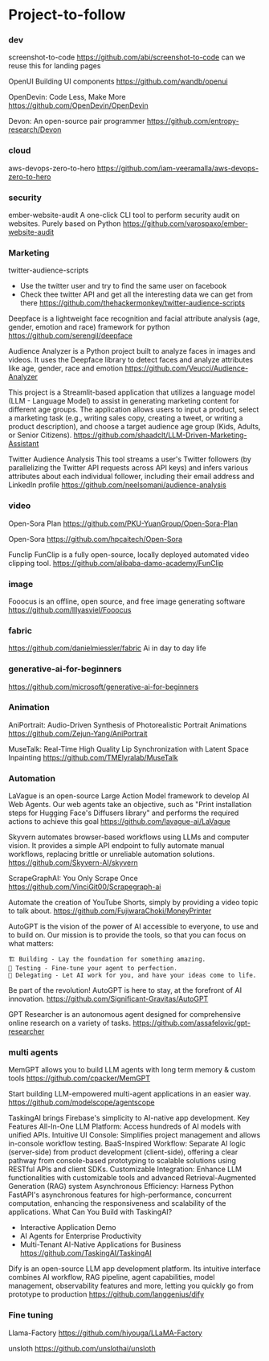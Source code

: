 # Project-to-follow

### dev
screenshot-to-code
https://github.com/abi/screenshot-to-code
can we reuse this for landing pages

OpenUI
Building UI components
https://github.com/wandb/openui

OpenDevin: Code Less, Make More
https://github.com/OpenDevin/OpenDevin

Devon: An open-source pair programmer
https://github.com/entropy-research/Devon



### cloud
aws-devops-zero-to-hero
https://github.com/iam-veeramalla/aws-devops-zero-to-hero

### security
ember-website-audit 
A one-click CLI tool to perform security audit on websites. Purely based on Python
https://github.com/varospaxo/ember-website-audit

### Marketing
twitter-audience-scripts 
* Use the twitter user and try to find the same user on facebook
* Check thee twitter API and get all the interesting data we can get from there
https://github.com/thehackermonkey/twitter-audience-scripts

Deepface is a lightweight face recognition and facial attribute analysis (age, gender, emotion and race) framework for python
https://github.com/serengil/deepface

Audience Analyzer is a Python project built to analyze faces in images and videos. It uses the Deepface library to detect faces and analyze attributes like age, gender, race and emotion
https://github.com/Veucci/Audience-Analyzer

This project is a Streamlit-based application that utilizes a language model (LLM - Language Model) to assist in generating marketing content for different age groups. The application allows users to input a product, select a marketing task (e.g., writing sales copy, creating a tweet, or writing a product description), and choose a target audience age group (Kids, Adults, or Senior Citizens).
https://github.com/shaadclt/LLM-Driven-Marketing-Assistant

Twitter Audience Analysis
This tool streams a user's Twitter followers (by parallelizing the Twitter API requests across API keys) and infers various attributes about each individual follower, including their email address and LinkedIn profile
https://github.com/neelsomani/audience-analysis

### video
Open-Sora Plan
https://github.com/PKU-YuanGroup/Open-Sora-Plan

Open-Sora
https://github.com/hpcaitech/Open-Sora

Funclip
FunClip is a fully open-source, locally deployed automated video clipping tool.
https://github.com/alibaba-damo-academy/FunClip

### image
Fooocus is an offline, open source, and free image generating software 
https://github.com/lllyasviel/Fooocus


### fabric
https://github.com/danielmiessler/fabric
Ai in day to day life

### generative-ai-for-beginners
https://github.com/microsoft/generative-ai-for-beginners

### Animation
AniPortrait: Audio-Driven Synthesis of Photorealistic Portrait Animations
https://github.com/Zejun-Yang/AniPortrait

MuseTalk: Real-Time High Quality Lip Synchronization with Latent Space Inpainting 
https://github.com/TMElyralab/MuseTalk

### Automation
LaVague is an open-source Large Action Model framework to develop AI Web Agents.
Our web agents take an objective, such as "Print installation steps for Hugging Face's Diffusers library" and performs the required actions to achieve this goal
https://github.com/lavague-ai/LaVague

Skyvern automates browser-based workflows using LLMs and computer vision. It provides a simple API endpoint to fully automate manual workflows, replacing brittle or unreliable automation solutions.
https://github.com/Skyvern-AI/skyvern

ScrapeGraphAI: You Only Scrape Once
https://github.com/VinciGit00/Scrapegraph-ai

Automate the creation of YouTube Shorts, simply by providing a video topic to talk about.
https://github.com/FujiwaraChoki/MoneyPrinter

AutoGPT is the vision of the power of AI accessible to everyone, to use and to build on. Our mission is to provide the tools, so that you can focus on what matters:

    🏗️ Building - Lay the foundation for something amazing.
    🧪 Testing - Fine-tune your agent to perfection.
    🤝 Delegating - Let AI work for you, and have your ideas come to life.

Be part of the revolution! AutoGPT is here to stay, at the forefront of AI innovation.
https://github.com/Significant-Gravitas/AutoGPT

GPT Researcher is an autonomous agent designed for comprehensive online research on a variety of tasks.
https://github.com/assafelovic/gpt-researcher

### multi agents

MemGPT allows you to build LLM agents with long term memory & custom tools
https://github.com/cpacker/MemGPT

Start building LLM-empowered multi-agent applications in an easier way.
https://github.com/modelscope/agentscope

TaskingAI brings Firebase's simplicity to AI-native app development.
Key Features
    All-In-One LLM Platform: Access hundreds of AI models with unified APIs.
    Intuitive UI Console: Simplifies project management and allows in-console workflow testing.
    BaaS-Inspired Workflow: Separate AI logic (server-side) from product development (client-side), offering a clear pathway from console-based prototyping to scalable solutions using RESTful APIs and client SDKs.
    Customizable Integration: Enhance LLM functionalities with customizable tools and advanced Retrieval-Augmented Generation (RAG) system
    Asynchronous Efficiency: Harness Python FastAPI's asynchronous features for high-performance, concurrent computation, enhancing the responsiveness and scalability of the applications.
What Can You Build with TaskingAI?
* Interactive Application Demo
* AI Agents for Enterprise Productivity
* Multi-Tenant AI-Native Applications for Business
https://github.com/TaskingAI/TaskingAI

Dify is an open-source LLM app development platform. Its intuitive interface combines AI workflow, RAG pipeline, agent capabilities, model management, observability features and more, letting you quickly go from prototype to production
https://github.com/langgenius/dify

### Fine tuning

Llama-Factory
https://github.com/hiyouga/LLaMA-Factory

unsloth
https://github.com/unslothai/unsloth
